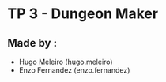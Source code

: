 # TP 3 - Dungeon Maker

## Made by :
- Hugo Meleiro (hugo.meleiro)
- Enzo Fernandez (enzo.fernandez)

